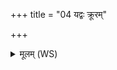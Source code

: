 +++
title = "04 यद्वः क्रूरम्"

+++
<details><summary>मूलम् (WS)</summary>

यद्वः क्रूरं मनसो यच्च वाचो देवैनसाद् यदि वा पित्र्येण।  
आपो इव दुःस्वप्न्यमप तत् स्वपध्वमथानन्दिनः सुमनसः समेत॥ ५ ॥  
अपामिव वेगः प्र शृणीत शत्रून् दिशोदिशो रभमाणाः समेत ।  
एकव्रता वि धनं भजध्वं पुरोहितेन वो राष्ट्रं प्रथयन्तु देवाः ॥ ६ ॥
</details>